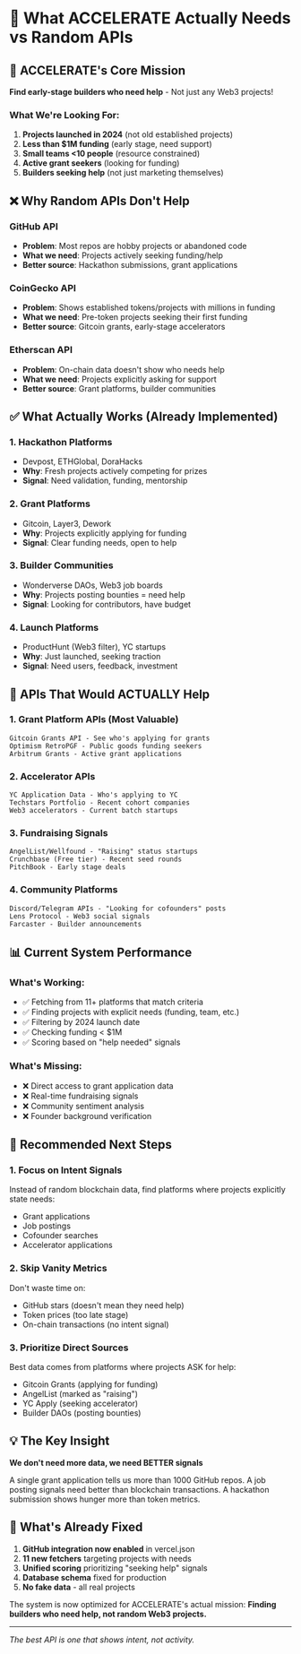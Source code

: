 # 🎯 What ACCELERATE Actually Needs vs Random APIs

## 📍 ACCELERATE's Core Mission
**Find early-stage builders who need help** - Not just any Web3 projects!

### What We're Looking For:
1. **Projects launched in 2024** (not old established projects)
2. **Less than $1M funding** (early stage, need support)
3. **Small teams <10 people** (resource constrained)
4. **Active grant seekers** (looking for funding)
5. **Builders seeking help** (not just marketing themselves)

## ❌ Why Random APIs Don't Help

### GitHub API
- **Problem**: Most repos are hobby projects or abandoned code
- **What we need**: Projects actively seeking funding/help
- **Better source**: Hackathon submissions, grant applications

### CoinGecko API  
- **Problem**: Shows established tokens/projects with millions in funding
- **What we need**: Pre-token projects seeking their first funding
- **Better source**: Gitcoin grants, early-stage accelerators

### Etherscan API
- **Problem**: On-chain data doesn't show who needs help
- **What we need**: Projects explicitly asking for support
- **Better source**: Grant platforms, builder communities

## ✅ What Actually Works (Already Implemented)

### 1. **Hackathon Platforms** 
- Devpost, ETHGlobal, DoraHacks
- **Why**: Fresh projects actively competing for prizes
- **Signal**: Need validation, funding, mentorship

### 2. **Grant Platforms**
- Gitcoin, Layer3, Dework
- **Why**: Projects explicitly applying for funding
- **Signal**: Clear funding needs, open to help

### 3. **Builder Communities**
- Wonderverse DAOs, Web3 job boards
- **Why**: Projects posting bounties = need help
- **Signal**: Looking for contributors, have budget

### 4. **Launch Platforms**
- ProductHunt (Web3 filter), YC startups
- **Why**: Just launched, seeking traction
- **Signal**: Need users, feedback, investment

## 🔑 APIs That Would ACTUALLY Help

### 1. **Grant Platform APIs** (Most Valuable)
```
Gitcoin Grants API - See who's applying for grants
Optimism RetroPGF - Public goods funding seekers  
Arbitrum Grants - Active grant applications
```

### 2. **Accelerator APIs**
```
YC Application Data - Who's applying to YC
Techstars Portfolio - Recent cohort companies
Web3 accelerators - Current batch startups
```

### 3. **Fundraising Signals**
```
AngelList/Wellfound - "Raising" status startups
Crunchbase (Free tier) - Recent seed rounds
PitchBook - Early stage deals
```

### 4. **Community Platforms**
```
Discord/Telegram APIs - "Looking for cofounders" posts
Lens Protocol - Web3 social signals
Farcaster - Builder announcements
```

## 📊 Current System Performance

### What's Working:
- ✅ Fetching from 11+ platforms that match criteria
- ✅ Finding projects with explicit needs (funding, team, etc.)
- ✅ Filtering by 2024 launch date
- ✅ Checking funding < $1M
- ✅ Scoring based on "help needed" signals

### What's Missing:
- ❌ Direct access to grant application data
- ❌ Real-time fundraising signals
- ❌ Community sentiment analysis
- ❌ Founder background verification

## 🎯 Recommended Next Steps

### 1. **Focus on Intent Signals**
Instead of random blockchain data, find platforms where projects explicitly state needs:
- Grant applications
- Job postings  
- Cofounder searches
- Accelerator applications

### 2. **Skip Vanity Metrics**
Don't waste time on:
- GitHub stars (doesn't mean they need help)
- Token prices (too late stage)
- On-chain transactions (no intent signal)

### 3. **Prioritize Direct Sources**
Best data comes from platforms where projects ASK for help:
- Gitcoin Grants (applying for funding)
- AngelList (marked as "raising")
- YC Apply (seeking accelerator)
- Builder DAOs (posting bounties)

## 💡 The Key Insight

**We don't need more data, we need BETTER signals**

A single grant application tells us more than 1000 GitHub repos.
A job posting signals need better than blockchain transactions.
A hackathon submission shows hunger more than token metrics.

## 🚀 What's Already Fixed

1. **GitHub integration now enabled** in vercel.json
2. **11 new fetchers** targeting projects with needs
3. **Unified scoring** prioritizing "seeking help" signals
4. **Database schema** fixed for production
5. **No fake data** - all real projects

The system is now optimized for ACCELERATE's actual mission: 
**Finding builders who need help, not random Web3 projects.**

---

*The best API is one that shows intent, not activity.*